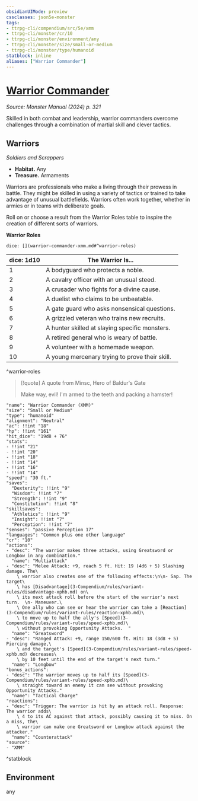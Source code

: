 ```yaml
---
obsidianUIMode: preview
cssclasses: json5e-monster
tags:
- ttrpg-cli/compendium/src/5e/xmm
- ttrpg-cli/monster/cr/10
- ttrpg-cli/monster/environment/any
- ttrpg-cli/monster/size/small-or-medium
- ttrpg-cli/monster/type/humanoid
statblock: inline
aliases: ["Warrior Commander"]
---
```

# [Warrior Commander](3-Compendium\bestiary\humanoid/warrior-commander-xmm.md)
*Source: Monster Manual (2024) p. 321*  

Skilled in both combat and leadership, warrior commanders overcome challenges through a combination of martial skill and clever tactics.

## Warriors

*Soldiers and Scrappers*

- **Habitat.** Any  
- **Treasure.** Armaments  

Warriors are professionals who make a living through their prowess in battle. They might be skilled in using a variety of tactics or trained to take advantage of unusual battlefields. Warriors often work together, whether in armies or in teams with deliberate goals.

Roll on or choose a result from the Warrior Roles table to inspire the creation of different sorts of warriors.

**Warrior Roles**

`dice: [](warrior-commander-xmm.md#^warrior-roles)`

| dice: 1d10 | The Warrior Is... |
|------------|-------------------|
| 1 | A bodyguard who protects a noble. |
| 2 | A cavalry officer with an unusual steed. |
| 3 | A crusader who fights for a divine cause. |
| 4 | A duelist who claims to be unbeatable. |
| 5 | A gate guard who asks nonsensical questions. |
| 6 | A grizzled veteran who trains new recruits. |
| 7 | A hunter skilled at slaying specific monsters. |
| 8 | A retired general who is weary of battle. |
| 9 | A volunteer with a homemade weapon. |
| 10 | A young mercenary trying to prove their skill. |
^warrior-roles

> [!quote] A quote from Minsc, Hero of Baldur's Gate  
> 
> Make way, evil! I'm armed to the teeth and packing a hamster!


```statblock
"name": "Warrior Commander (XMM)"
"size": "Small or Medium"
"type": "humanoid"
"alignment": "Neutral"
"ac": !!int "18"
"hp": !!int "161"
"hit_dice": "19d8 + 76"
"stats":
- !!int "21"
- !!int "20"
- !!int "18"
- !!int "14"
- !!int "16"
- !!int "14"
"speed": "30 ft."
"saves":
  "Dexterity": !!int "9"
  "Wisdom": !!int "7"
  "Strength": !!int "9"
  "Constitution": !!int "8"
"skillsaves":
  "Athletics": !!int "9"
  "Insight": !!int "7"
  "Perception": !!int "7"
"senses": "passive Perception 17"
"languages": "Common plus one other language"
"cr": "10"
"actions":
- "desc": "The warrior makes three attacks, using Greatsword or Longbow in any combination."
  "name": "Multiattack"
- "desc": "Melee Attack: +9, reach 5 ft. Hit: 19 (4d6 + 5) Slashing damage. The\
    \ warrior also creates one of the following effects:\n\n- Sap. The target\
    \ has [Disadvantage](3-Compendium/rules/variant-rules/disadvantage-xphb.md) on\
    \ its next attack roll before the start of the warrior's next turn.  \n- Maneuver.\
    \ One ally who can see or hear the warrior can take a [Reaction](3-Compendium/rules/variant-rules/reaction-xphb.md)\
    \ to move up to half the ally's [Speed](3-Compendium/rules/variant-rules/speed-xphb.md)\
    \ without provoking Opportunity Attacks.  "
  "name": "Greatsword"
- "desc": "Ranged Attack: +9, range 150/600 ft. Hit: 18 (3d8 + 5) Piercing damage,\
    \ and the target's [Speed](3-Compendium/rules/variant-rules/speed-xphb.md) decreases\
    \ by 10 feet until the end of the target's next turn."
  "name": "Longbow"
"bonus_actions":
- "desc": "The warrior moves up to half its [Speed](3-Compendium/rules/variant-rules/speed-xphb.md)\
    \ straight toward an enemy it can see without provoking Opportunity Attacks."
  "name": "Tactical Charge"
"reactions":
- "desc": "Trigger: The warrior is hit by an attack roll. Response: The warrior adds\
    \ 4 to its AC against that attack, possibly causing it to miss. On a miss, the\
    \ warrior can make one Greatsword or Longbow attack against the attacker."
  "name": "Counterattack"
"source":
- "XMM"
```
^statblock

## Environment

any